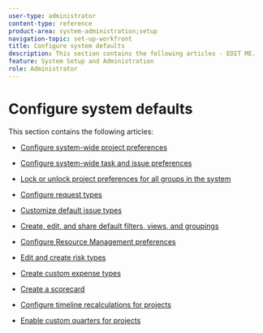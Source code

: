 ```yaml
---
user-type: administrator
content-type: reference
product-area: system-administration;setup
navigation-topic: set-up-workfront
title: Configure system defaults
description: This section contains the following articles - EDIT ME.
feature: System Setup and Administration
role: Administrator
---
```


# Configure system defaults

This section contains the following articles:

* [Configure system-wide project preferences](../../../administration-and-setup/set-up-workfront/configure-system-defaults/set-project-preferences.md) 
* [Configure system-wide task and issue preferences](../../../administration-and-setup/set-up-workfront/configure-system-defaults/set-task-issue-preferences.md) 
* [Lock or unlock project preferences for all groups in the system](../../../administration-and-setup/set-up-workfront/configure-system-defaults/lock-or-unlock-project-preferences-for-groups-system.md) 
* [Configure request types](../../../administration-and-setup/set-up-workfront/configure-system-defaults/configure-request-types.md) 
* [Customize default issue types](../../../administration-and-setup/set-up-workfront/configure-system-defaults/customize-default-issue-types.md) 
* [Create, edit, and share default filters, views, and groupings](../../../administration-and-setup/set-up-workfront/configure-system-defaults/create-and-share-default-fvgs.md) 
* [Configure Resource Management preferences](../../../administration-and-setup/set-up-workfront/configure-system-defaults/configure-resource-mgmt-preferences.md)

  <!--
  <li data-mc-conditions="QuicksilverOrClassic.Draft mode"><a href="../../../administration-and-setup/set-up-workfront/configure-system-defaults/configure-delegation-preferences.md" class="MCXref xref" xrefformat="{para}">Configure Delegation preferences</a> </li>
  -->

* [Edit and create risk types](../../../administration-and-setup/set-up-workfront/configure-system-defaults/edit-create-risk-types.md) 
* [Create custom expense types](../../../administration-and-setup/set-up-workfront/configure-system-defaults/create-custom-expense-types.md) 
* [Create a scorecard](../../../administration-and-setup/set-up-workfront/configure-system-defaults/create-scorecard.md) 
* [Configure timeline recalculations for projects](../../../administration-and-setup/set-up-workfront/configure-system-defaults/configure-timeline-recalculations-projects.md) 
* [Enable custom quarters for projects](../../../administration-and-setup/set-up-workfront/configure-system-defaults/enable-custom-quarters-projects.md)

